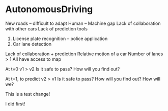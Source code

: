 # AutonomousDriving

New roads – difficult to adapt
Human – Machine gap 
Lack of collaboration with other cars
Lack of prediction tools 

1. License plate recognition – police application
2. Car lane detection 


Lack of collaboration + prediction 
Relative motion of a car
Number of lanes > 1
All have access to map

At t=0
v1 > v2
Is it safe to pass? 
How will you find out?

At t=1, to predict
v2 > v1
Is it safe to pass? 
How will you find out?
How will we?

This is a test change!

I did first!



        


